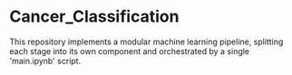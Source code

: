 # Cancer_Classification

This repository implements a modular machine learning pipeline, splitting each stage into its own component and orchestrated by a single 'main.ipynb' script.
